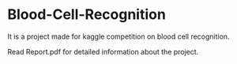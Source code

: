 # Blood-Cell-Recognition

It is a project made for kaggle competition on blood cell recognition.

Read Report.pdf for detailed information about the project.
